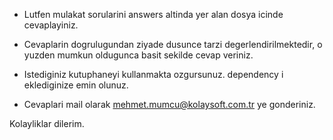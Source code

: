 * Lutfen mulakat sorularini answers altinda yer alan dosya icinde cevaplayiniz.

* Cevaplarin dogrulugundan ziyade dusunce tarzi degerlendirilmektedir, o yuzden mumkun oldugunca basit sekilde cevap veriniz.

* Istediginiz kutuphaneyi kullanmakta ozgursunuz. dependency i eklediginize emin olunuz. 

* Cevaplari mail olarak mehmet.mumcu@kolaysoft.com.tr ye gonderiniz.

Kolayliklar dilerim.